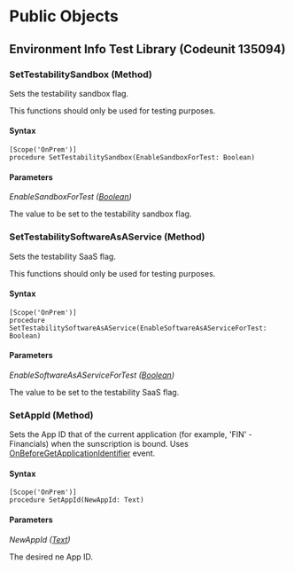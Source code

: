 # Public Objects
## Environment Info Test Library (Codeunit 135094)
### SetTestabilitySandbox (Method) <a name="SetTestabilitySandbox"></a> 

 Sets the testability sandbox flag.
 


 This functions should only be used for testing purposes.
 

#### Syntax
```
[Scope('OnPrem')]
procedure SetTestabilitySandbox(EnableSandboxForTest: Boolean)
```
#### Parameters
*EnableSandboxForTest ([Boolean](https://docs.microsoft.com/en-us/dynamics365/business-central/dev-itpro/developer/methods-auto/boolean/boolean-data-type))* 

The value to be set to the testability sandbox flag.

### SetTestabilitySoftwareAsAService (Method) <a name="SetTestabilitySoftwareAsAService"></a> 

 Sets the testability SaaS flag.
 


 This functions should only be used for testing purposes.
 

#### Syntax
```
[Scope('OnPrem')]
procedure SetTestabilitySoftwareAsAService(EnableSoftwareAsAServiceForTest: Boolean)
```
#### Parameters
*EnableSoftwareAsAServiceForTest ([Boolean](https://docs.microsoft.com/en-us/dynamics365/business-central/dev-itpro/developer/methods-auto/boolean/boolean-data-type))* 

The value to be set to the testability SaaS flag.

### SetAppId (Method) <a name="SetAppId"></a> 

 Sets the App ID that of the current application (for example, 'FIN' - Financials) when the sunscription is bound.
 Uses [OnBeforeGetApplicationIdentifier](#OnBeforeGetApplicationIdentifier) event.
 

#### Syntax
```
[Scope('OnPrem')]
procedure SetAppId(NewAppId: Text)
```
#### Parameters
*NewAppId ([Text](https://docs.microsoft.com/en-us/dynamics365/business-central/dev-itpro/developer/methods-auto/text/text-data-type))* 

The desired ne App ID.

